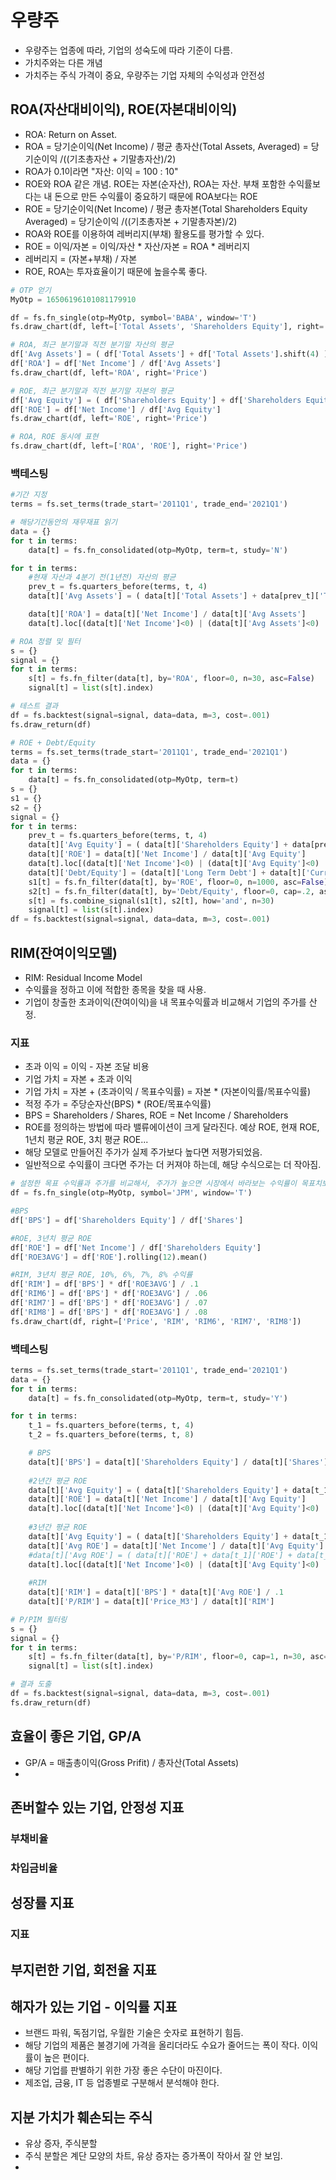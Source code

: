# 우량주
- 우량주는 업종에 따라, 기업의 성숙도에 따라 기준이 다름.
- 가치주와는 다른 개념
- 가치주는 주식 가격이 중요, 우량주는 기업 자체의 수익성과 안전성


## ROA(자산대비이익), ROE(자본대비이익)
- ROA: Return on Asset. 
- ROA = 당기순이익(Net Income) / 평균 총자산(Total Assets, Averaged) = 당기순이익 /((기초총자산 + 기말총자산)/2)
- ROA가 0.1이라면  "자산: 이익 = 100 : 10"
- ROE와 ROA 같은 개념. ROE는 자본(순자산), ROA는 자산. 부채 포함한 수익률보다는 내 돈으로 만든 수익률이 중요하기 때문에 ROA보다는 ROE
- ROE = 당기순이익(Net Income) / 평균 총자본(Total Shareholders Equity Averaged) = 당기순이익 /((기초총자본 + 기말총자본)/2)
- ROA와 ROE를 이용하여 레버리지(부채) 활용도를 평가할 수 있다.
- ROE = 이익/자본 = 이익/자산 * 자산/자본 = ROA * 레버리지
- 레버리지 = (자본+부채) / 자본
- ROE, ROA는 투자효율이기 때문에 높을수록 좋다.


``` py title=""
# OTP 얻기
MyOtp = 16506196101081179910

df = fs.fn_single(otp=MyOtp, symbol='BABA', window='T')
fs.draw_chart(df, left=['Total Assets', 'Shareholders Equity'], right='Net Income')

# ROA, 최근 분기말과 직전 분기말 자산의 평균
df['Avg Assets'] = ( df['Total Assets'] + df['Total Assets'].shift(4) ) /2
df['ROA'] = df['Net Income'] / df['Avg Assets']
fs.draw_chart(df, left='ROA', right='Price')

# ROE, 최근 분기말과 직전 분기말 자본의 평균
df['Avg Equity'] = ( df['Shareholders Equity'] + df['Shareholders Equity'].shift(4) ) /2
df['ROE'] = df['Net Income'] / df['Avg Equity']
fs.draw_chart(df, left='ROE', right='Price')

# ROA, ROE 동시에 표현
fs.draw_chart(df, left=['ROA', 'ROE'], right='Price')

``` 


### 백테스팅

``` py title=""
#기간 지정
terms = fs.set_terms(trade_start='2011Q1', trade_end='2021Q1')

# 해당기간동안의 재무재표 읽기
data = {}
for t in terms:
    data[t] = fs.fn_consolidated(otp=MyOtp, term=t, study='N')

for t in terms:
    #현재 자산과 4분기 전(1년전) 자산의 평균
    prev_t = fs.quarters_before(terms, t, 4)
    data[t]['Avg Assets'] = ( data[t]['Total Assets'] + data[prev_t]['Total Assets'] ) / 2

    data[t]['ROA'] = data[t]['Net Income'] / data[t]['Avg Assets']
    data[t].loc[(data[t]['Net Income']<0) | (data[t]['Avg Assets']<0) | (data[t]['Total Assets']<0), 'ROA'] = float('nan')

# ROA 정렬 및 필터
s = {}
signal = {}
for t in terms:
    s[t] = fs.fn_filter(data[t], by='ROA', floor=0, n=30, asc=False)
    signal[t] = list(s[t].index)

# 테스트 결과
df = fs.backtest(signal=signal, data=data, m=3, cost=.001)
fs.draw_return(df)
```


``` py title=""
# ROE + Debt/Equity
terms = fs.set_terms(trade_start='2011Q1', trade_end='2021Q1')
data = {}
for t in terms:
    data[t] = fs.fn_consolidated(otp=MyOtp, term=t)
s = {}
s1 = {}
s2 = {}
signal = {}
for t in terms:
    prev_t = fs.quarters_before(terms, t, 4)
    data[t]['Avg Equity'] = ( data[t]['Shareholders Equity'] + data[prev_t]['Shareholders Equity'] ) / 2
    data[t]['ROE'] = data[t]['Net Income'] / data[t]['Avg Equity']
    data[t].loc[(data[t]['Net Income']<0) | (data[t]['Avg Equity']<0) | (data[t]['Shareholders Equity']<0), 'ROE'] = 0
    data[t]['Debt/Equity'] = (data[t]['Long Term Debt'] + data[t]['Current Debt']) / data[t]['Shareholders Equity']
    s1[t] = fs.fn_filter(data[t], by='ROE', floor=0, n=1000, asc=False)
    s2[t] = fs.fn_filter(data[t], by='Debt/Equity', floor=0, cap=.2, asc=True)
    s[t] = fs.combine_signal(s1[t], s2[t], how='and', n=30)    
    signal[t] = list(s[t].index)
df = fs.backtest(signal=signal, data=data, m=3, cost=.001)
```


## RIM(잔여이익모델)
- RIM: Residual Income Model
- 수익률을 정하고 이에 적합한 종목을 찾을 때 사용.
- 기업이 창출한 초과이익(잔여이익)을 내 목표수익률과 비교해서 기업의 주가를 산정.

### 지표
- 초과 이익 = 이익 - 자본 조달 비용
- 기업 가치 = 자본 + 초과 이익
- 기업 가치 = 자본 + (초과이익 / 목표수익률) = 자본 * (자본이익률/목표수익률)
- 적정 주가 = 주당순자산(BPS) * (ROE/목표수익률)
- BPS = Shareholders / Shares, ROE = Net Income / Shareholders
- ROE를 정의하는 방법에 따라 밸류에이션이 크게 달라진다. 예상 ROE, 현재 ROE, 1년치 평균 ROE, 3치 평균 ROE...
- 해당 모델로 만들어진 주가가 실제 주가보다 높다면 저평가되었음.
- 일반적으로 수익률이 크다면 주가는 더 커져야 하는데, 해당 수식으로는 더 작아짐.



``` py title=""
# 설정한 목표 수익률과 주가를 비교해서, 주가가 높으면 시장에서 바라보는 수익률이 목표치보다 높다고 판단할 수 있다.
df = fs.fn_single(otp=MyOtp, symbol='JPM', window='T')

#BPS
df['BPS'] = df['Shareholders Equity'] / df['Shares']

#ROE, 3년치 평균 ROE
df['ROE'] = df['Net Income'] / df['Shareholders Equity']
df['ROE3AVG'] = df['ROE'].rolling(12).mean()

#RIM, 3년치 평균 ROE, 10%, 6%, 7%, 8% 수익률
df['RIM'] = df['BPS'] * df['ROE3AVG'] / .1
df['RIM6'] = df['BPS'] * df['ROE3AVG'] / .06
df['RIM7'] = df['BPS'] * df['ROE3AVG'] / .07
df['RIM8'] = df['BPS'] * df['ROE3AVG'] / .08
fs.draw_chart(df, right=['Price', 'RIM', 'RIM6', 'RIM7', 'RIM8'])

```

### 백테스팅


``` py title=""
terms = fs.set_terms(trade_start='2011Q1', trade_end='2021Q1')
data = {}
for t in terms:
    data[t] = fs.fn_consolidated(otp=MyOtp, term=t, study='Y')

for t in terms:
    t_1 = fs.quarters_before(terms, t, 4)
    t_2 = fs.quarters_before(terms, t, 8)

    # BPS
    data[t]['BPS'] = data[t]['Shareholders Equity'] / data[t]['Shares']
    
    #2년간 평균 ROE
    data[t]['Avg Equity'] = ( data[t]['Shareholders Equity'] + data[t_1]['Shareholders Equity'] ) / 2
    data[t]['ROE'] = data[t]['Net Income'] / data[t]['Avg Equity']
    data[t].loc[(data[t]['Net Income']<0) | (data[t]['Avg Equity']<0) | (data[t]['Shareholders Equity']<0), 'ROE'] = float('nan')
    
    #3년간 평균 ROE
    data[t]['Avg Equity'] = ( data[t]['Shareholders Equity'] + data[t_1]['Shareholders Equity'] + data[t_2]['Shareholders Equity'] ) / 3
    data[t]['Avg ROE'] = data[t]['Net Income'] / data[t]['Avg Equity']
    #data[t]['Avg ROE'] = ( data[t]['ROE'] + data[t_1]['ROE'] + data[t_2]['ROE'] ) / 3
    data[t].loc[(data[t]['Net Income']<0) | (data[t]['Avg Equity']<0) | (data[t]['Shareholders Equity']<0), 'Avg ROE'] = float('nan')
    
    #RIM
    data[t]['RIM'] = data[t]['BPS'] * data[t]['Avg ROE'] / .1
    data[t]['P/RIM'] = data[t]['Price_M3'] / data[t]['RIM']

# P/PIM 필터링
s = {}
signal = {}
for t in terms:
    s[t] = fs.fn_filter(data[t], by='P/RIM', floor=0, cap=1, n=30, asc=True)
    signal[t] = list(s[t].index)

# 결과 도출
df = fs.backtest(signal=signal, data=data, m=3, cost=.001)
fs.draw_return(df)

```




## 효율이 좋은 기업, GP/A
- GP/A = 매출총이익(Gross Prifit) / 총자산(Total Assets)
- 


## 존버할수 있는 기업, 안정성 지표


### 부채비율

### 차입금비율


## 성장률 지표

### 지표


## 부지런한 기업, 회전율 지표


## 해자가 있는 기업 - 이익률 지표
- 브랜드 파워, 독점기업, 우월한 기술은 숫자로 표현하기 힘듬. 
- 해당 기업의 제품은 불경기에 가격을 올리더라도 수요가 줄어드는 폭이 작다. 이익률이 높은 편이다.
- 해당 기업를 판별하기 위한 가장 좋은 수단이 마진이다. 
- 제조업, 금융, IT 등 업종별로 구분해서 분석해야 한다.

## 지분 가치가 훼손되는 주식
- 유상 증자, 주식분할
- 주식 분할은 계단 모양의 차트, 유상 증자는 증가폭이 작아서 잘 안 보임.
- 


